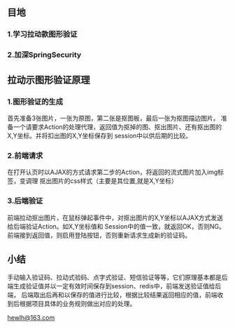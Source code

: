 ## 目地
### 1.学习拉动款图形验证
### 2.加深SpringSecurity


## 拉动示图形验证原理

### 1.图形验证的生成
首先准备3张图片，一张为原图，第二张是抠图板，最后一张为抠图描边图片。
准备一个请要求Action的处理代理，返回值为抠掉的图、抠出图片、还有抠出图的X,Y坐标。并将扣出图的X,Y坐标保存到
session中以供后期的比较。
### 2.前端请求
在打开认页时以AJAX的方式请求第二步的Action，将返回的流式图片加入img标签，变调理
抠出图片的css样式（主要是其位置,就是X,Y坐标）
### 3.后端验证
前端拉动抠出图片，在鼠标弹起事件中，对抠出图片的X,Y坐标以AJAX方式发送给后端验证Action。如X,Y坐标值和
Session中的值一致，就返回OK，否则NG。前端接到返回值，则启用登陆按钮，否则重新请求生成新的验证码。

## 小结
手动输入验证码、拉动式验码、点字式验证、短信验证等等，它们原理基本都是后端生成验证值并以一定有效时间保存到session、redis中，前端发送验证值给后端，
后端取出后再和以保存的值进行比较，根据比较结果返回相应的值，前端收到后根据项目具体的业务规则做出对应的处理。

<a href="emailto:hewlh@163.com">hewlh@163.com</a>


